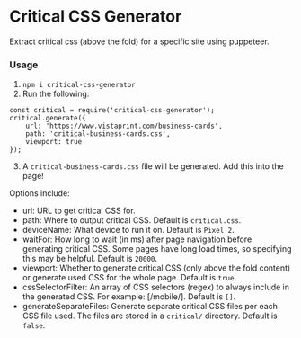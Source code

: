 # Critical CSS Generator

Extract critical css (above the fold) for a specific site using puppeteer.

### Usage

1) `npm i critical-css-generator`
2) Run the following:
```
const critical = require('critical-css-generator');
critical.generate({
    url: 'https://www.vistaprint.com/business-cards',
    path: 'critical-business-cards.css',
    viewport: true
});
```
3) A `critical-business-cards.css` file will be generated. Add this into the page!

Options include:
* url: URL to get critical CSS for.
* path: Where to output critical CSS. Default is `critical.css`.
* deviceName: What device to run it on. Default is `Pixel 2`.
* waitFor: How long to wait (in ms) after page navigation before generating critical CSS. Some pages have long load times, so specifying this may be helpful. Default is `20000`.
* viewport: Whether to generate critical CSS (only above the fold content) or generate used CSS for the whole page. Default is `true`.
* cssSelectorFilter: An array of CSS selectors (regex) to always include in the generated CSS. For example: [/mobile/]. Default is `[]`.
* generateSeparateFiles: Generate separate critical CSS files per each CSS file used. The files are stored in a `critical/` directory. Default is `false`.